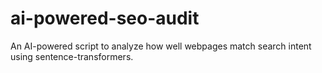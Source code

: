 # ai-powered-seo-audit
An AI-powered script to analyze how well webpages match search intent using sentence-transformers.
